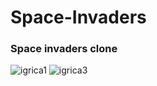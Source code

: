 # Space-Invaders
<h3>Space invaders clone</h3>

![igrica1](https://user-images.githubusercontent.com/36610076/104178780-2fe76780-540b-11eb-99ac-ff2c73d677ac.png)
![igrica3](https://user-images.githubusercontent.com/36610076/104178831-3d045680-540b-11eb-9fdb-9a1cb908c4d7.png)
